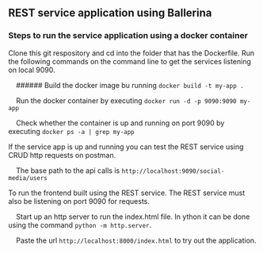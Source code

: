 ## REST service application using Ballerina

### Steps to run the service application using a docker container

Clone this git respository and cd into the folder that has the Dockerfile. Run the following commands on the command line to get the services listening on local 9090.

&nbsp;&nbsp;&nbsp;&nbsp;###### Build the docker image bu running `docker build -t my-app .`

&nbsp;&nbsp;&nbsp;&nbsp;Run the docker container by executing `docker run -d -p 9090:9090 my-app`

&nbsp;&nbsp;&nbsp;&nbsp;Check whether the container is up and running on port 9090 by executing `docker ps -a | grep my-app` 

If the service app is up and running you can test the REST service using CRUD http requests on postman.

&nbsp;&nbsp;&nbsp;&nbsp;The base path to the api calls is `http://localhost:9090/social-media/users`

To run the frontend built using the REST service. The REST service must also be listening on port 9090 for requests. 

&nbsp;&nbsp;&nbsp;&nbsp;Start up an http server to run the index.html file. In ython it can be done using the command `python -m http.server`.

&nbsp;&nbsp;&nbsp;&nbsp;Paste the url `http://localhost:8000/index.html` to try out the application. 
   



